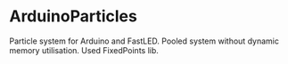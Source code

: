 # ArduinoParticles
 Particle system for Arduino and FastLED. Pooled system without dynamic memory utilisation. Used FixedPoints lib.

